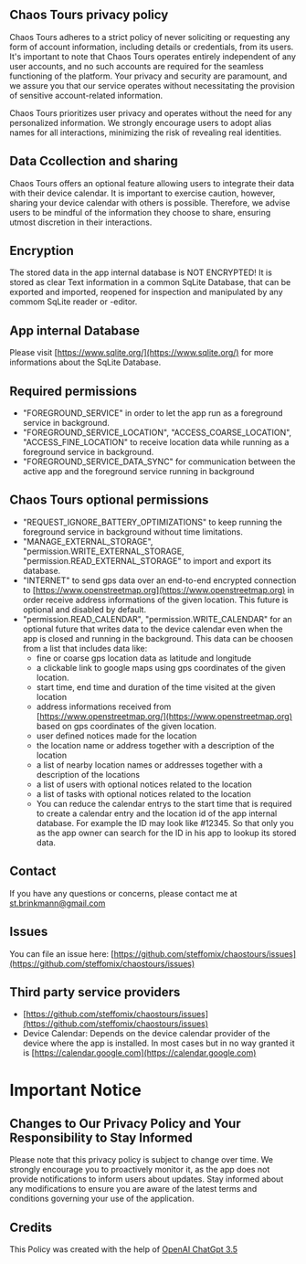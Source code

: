 
## Chaos Tours privacy policy

Chaos Tours adheres to a strict policy of never soliciting or requesting any form of account information, including details or credentials, from its users. It's important to note that Chaos Tours operates entirely independent of any user accounts, and no such accounts are required for the seamless functioning of the platform. Your privacy and security are paramount, and we assure you that our service operates without necessitating the provision of sensitive account-related information.

Chaos Tours prioritizes user privacy and operates without the need for any personalized information. We strongly encourage users to adopt alias names for all interactions, minimizing the risk of revealing real identities.

## Data Ccollection and sharing
Chaos Tours offers an optional feature allowing users to integrate their data with their device calendar. It is important to exercise caution, however, sharing your device calendar with others is possible. Therefore, we advise users to be mindful of the information they choose to share, ensuring utmost discretion in their interactions.

## Encryption
The stored data in the app internal database is NOT ENCRYPTED! It is stored as clear Text information in a common SqLite Database, that can be exported and imported, reopened for inspection and manipulated by any commom SqLite reader or -editor.

## App internal Database
Please visit [https://www.sqlite.org/](https://www.sqlite.org/) for more informations about the SqLite Database.

## Required permissions
- "FOREGROUND_SERVICE" in order to let the app run as a foreground service in background.
- "FOREGROUND_SERVICE_LOCATION", "ACCESS_COARSE_LOCATION", "ACCESS_FINE_LOCATION" to receive location data while running as a foreground service in background.
- "FOREGROUND_SERVICE_DATA_SYNC" for communication between the active app and the foreground service running in background

## Chaos Tours optional permissions
- "REQUEST_IGNORE_BATTERY_OPTIMIZATIONS" to keep running the foreground service in background without time limitations.
- "MANAGE_EXTERNAL_STORAGE", "permission.WRITE_EXTERNAL_STORAGE, "permission.READ_EXTERNAL_STORAGE" to import and export its database.
- "INTERNET" to send gps data over an end-to-end encrypted connection to [https://www.openstreetmap.org](https://www.openstreetmap.org) in order receive address informations of the given location. This future is optional and disabled by default.
- "permission.READ_CALENDAR", "permission.WRITE_CALENDAR" for an optional future that writes data to the device calendar even when the app is closed and running in the background.
This data can be choosen from a list that includes data like:
  - fine or coarse gps location data as latitude and longitude
  - a clickable link to google maps using gps coordinates of the given location.
  - start time, end time and duration of the time visited at the given location
  - address informations received from [https://www.openstreetmap.org/](https://www.openstreetmap.org) based on gps coordinates of the given location.
  - user defined notices made for the location
  - the location name or address together with a description of the location
  - a list of nearby location names or addresses together with a description of the locations
  - a list of users with optional notices related to the location
  - a list of tasks with optional notices related to the location
  - You can reduce the calendar entrys to the start time that is required to create a calendar entry and the location id of the app internal database. For example the ID may look like #12345. So that only you as the app owner can search for the ID in his app to lookup its stored data.

## Contact
If you have any questions or concerns, please contact me at st.brinkmann@gmail.com

## Issues
You can file an issue here: [https://github.com/steffomix/chaostours/issues](https://github.com/steffomix/chaostours/issues)

## Third party service providers
- [https://github.com/steffomix/chaostours/issues](https://github.com/steffomix/chaostours/issues)
- Device Calendar: Depends on the device calendar provider of the device where the app is installed.
In most cases but in no way granted it is [https://calendar.google.com](https://calendar.google.com)

# Important Notice
## Changes to Our Privacy Policy and Your Responsibility to Stay Informed
Please note that this privacy policy is subject to change over time. We strongly encourage you to proactively monitor it, as the app does not provide notifications to inform users about updates. Stay informed about any modifications to ensure you are aware of the latest terms and conditions governing your use of the application.

## Credits
This Policy was created with the help of [OpenAI ChatGpt 3.5](https://chat.openai.com)
